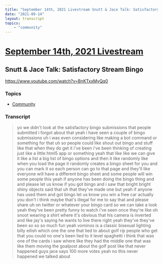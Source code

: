 ```yaml
---
title: "September 14th, 2021 Livestream Snutt & Jace Talk: Satisfactory Stream Bingo"
date: "2021-09-14"
layout: transcript
topics:
    - "community"
---
```

# [September 14th, 2021 Livestream](../2021-09-14.md)
## Snutt & Jace Talk: Satisfactory Stream Bingo
https://www.youtube.com/watch?v=BnKTxxMyQq0

### Topics
* [Community](../topics/community.md)

### Transcript

> yo we didn't look at the satisfactory bingo submissions that people submitted i forgot about that yeah i have seen a couple of bingo submissions uh i was even considering like making a bot command or something for that uh so people could like shout out bingo and stuff like that when they do get it i've been i've been thinking of creating just like a little html5 app or something yeah that like like we can give it like a list a big list of bingo options and then it like randomly like when you load the page it randomly creates a bingo sheet for you and you can mark it so each person can go to that page and they'll like everyone will have a different bingo sheet and some people will win some people this yeah if anyone has been doing the bingo thing and and please let us know if you got bingo and i saw that bright bright shiny objects said that uh that they've made one but yeah if anyone has used them and got bingo let us know you win a free car actually you don't i think maybe that's illegal for me to say that and please share uh on twitter or whatever your bingo card so we can take a look yeah they've been pretty funny to watch i've seen once they're like oh snoot wearing a shirt where it's obvious that his camera is inverted and like jay's saying he wants to live there right yeah they've they've been so so so much fun yeah vominos is a classic bisexual lighting billy eilish which one the one that lied to about golf rip people who get that you could no one's been lied to it level spaghetti i think that was one of the cards i saw where like they had the middle one that was like them moving the goalpost about the golf post like that never happened guys jace says 100 more votes yeah no this never happened we talked about
